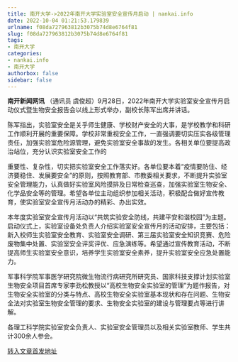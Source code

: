 ```yaml
---
title: 南开大学->2022年南开大学实验室安全宣传月启动 | nankai.info
date: 2022-10-04 01:21:53.179839
urlname: f08da727963812b3075b74d8e6764f81
slug: f08da727963812b3075b74d8e6764f81
tags: 
- 南开大学
categories:
- nankai.info
- 南开大学
authorbox: false
sidebar: false
---
```

**南开新闻网讯** （通讯员 虞俊超）9月28日，2022年南开大学实验室安全宣传月启动仪式暨生物安全报告会以线上形式举办，副校长陈军出席并讲话。

陈军指出，实验室安全是关乎师生健康、学校财产安全的大事，是学校教学和科研工作顺利开展的重要保障。学校非常重视安全工作，一直强调要切实压实各级管理责任，加强实验室危险源管理，避免实验室安全事故的发生。各相关单位要提高政治站位，充分认识实验室安全工作的
<!--more-->
重要性、复杂性，切实把实验室安全工作落实好。各单位要本着“疫情要防住、经济要稳住、发展要安全”的原则，按照教育部、市教委相关要求，不断提升实验室安全管理能力，认真做好实验室风险摸排及日常检查巡查，加强实验室生物安全、化学品安全等的管理。希望各单位主动组织参加相关活动，积极配合做好宣传教育，使实验室安全宣传月活动办的精彩、办出实效。

本年度实验室安全宣传月活动以“共筑实验安全防线，共建平安和谐校园”为主题。启动仪式上，实验室设备处负责人介绍实验室安全宣传月的活动安排，主要包括：新入校师生实验室安全教育、实验室安全调研、第三届实验室安全知识竞赛、危险废物集中处置、实验室安全评奖评优、应急演练等。希望通过宣传教育活动，不断提高师生实验室安全意识，培养学生实验室安全素养，提升实验室安全应急处置能力。

军事科学院军事医学研究院微生物流行病研究所研究员、国家科技支撑计划实验室生物安全项目首席专家李劲松教授以“高校生物安全实验室的管理”为题作报告，对生物安全实验室的分类与特点、高校生物安全实验室基本现状和存在问题、生物安全法对实验室生物安全管理的要求、生物安全实验室的建设与管理要点等进行讲解。

各理工科学院实验室安全负责人、实验室安全管理员以及相关实验室教师、学生共计300余人参会。



[转入文章首发地址](http://news.nankai.edu.cn/ywsd/system/2022/09/29/030052979.shtml)